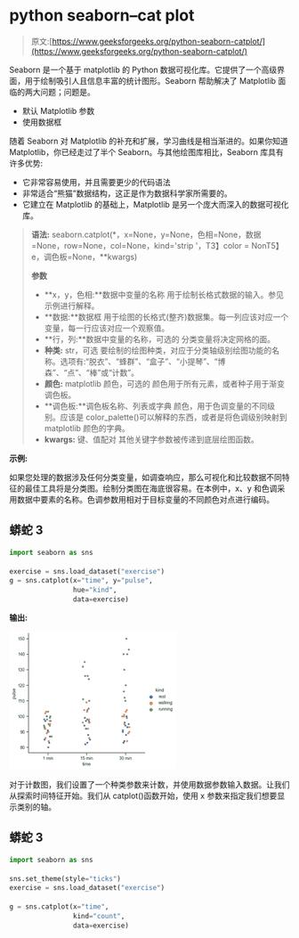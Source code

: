 # python seaborn–cat plot

> 原文:[https://www.geeksforgeeks.org/python-seaborn-catplot/](https://www.geeksforgeeks.org/python-seaborn-catplot/)

Seaborn 是一个基于 matplotlib 的 Python 数据可视化库。它提供了一个高级界面，用于绘制吸引人且信息丰富的统计图形。Seaborn 帮助解决了 Matplotlib 面临的两大问题；问题是。

*   默认 Matplotlib 参数
*   使用数据框

随着 Seaborn 对 Matplotlib 的补充和扩展，学习曲线是相当渐进的。如果你知道 Matplotlib，你已经走过了半个 Seaborn。与其他绘图库相比，Seaborn 库具有许多优势:

*   它非常容易使用，并且需要更少的代码语法
*   非常适合“熊猫”数据结构，这正是作为数据科学家所需要的。
*   它建立在 Matplotlib 的基础上，Matplotlib 是另一个庞大而深入的数据可视化库。

> **语法:** seaborn.catplot(*，x=None，y=None，色相=None，数据=None，row=None，col=None，kind='strip '，T3】color = NonT5】e，调色板=None，**kwargs) 
> 
> **参数**
> 
> *   **x，y，色相:**数据中变量的名称
>     用于绘制长格式数据的输入。参见示例进行解释。
> *   **数据:**数据框
>     用于绘图的长格式(整齐)数据集。每一列应该对应一个变量，每一行应该对应一个观察值。
> *   **行，列:**数据中变量的名称，可选的
>     分类变量将决定网格的面。
> *   **种类:** str，可选
>     要绘制的绘图种类，对应于分类轴级别绘图功能的名称。选项有:“脱衣”、“蜂群”、“盒子”、“小提琴”、“博森”、“点”、“棒”或“计数”。
> *   **颜色:** matplotlib 颜色，可选的
>     颜色用于所有元素，或者种子用于渐变调色板。
> *   **调色板:**调色板名称、列表或字典
>     颜色，用于色调变量的不同级别。应该是 color_palette()可以解释的东西，或者是将色调级别映射到 matplotlib 颜色的字典。
> *   **kwargs:** 键、值配对
>     其他关键字参数被传递到底层绘图函数。

**示例:**

如果您处理的数据涉及任何分类变量，如调查响应，那么可视化和比较数据不同特征的最佳工具将是分类图。绘制分类图在海底很容易。在本例中，x、y 和色调采用数据中要素的名称。色调参数用相对于目标变量的不同颜色对点进行编码。

## 蟒蛇 3

```py
import seaborn as sns

exercise = sns.load_dataset("exercise")
g = sns.catplot(x="time", y="pulse",
                hue="kind",
                data=exercise)
```

**输出:**

![](img/c24fc55a98339caf67c0bc694d2f4471.png)

对于计数图，我们设置了一个种类参数来计数，并使用数据参数输入数据。让我们从探索时间特征开始。我们从 catplot()函数开始，使用 x 参数来指定我们想要显示类别的轴。

## 蟒蛇 3

```py
import seaborn as sns

sns.set_theme(style="ticks")
exercise = sns.load_dataset("exercise")

g = sns.catplot(x="time",
                kind="count",
                data=exercise)
```
